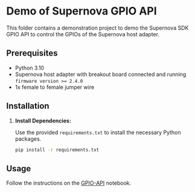 # Demo of Supernova GPIO API

This folder contains a demonstration project to demo the Supernova SDK GPIO API to control the GPIOs of the Supernova host adapter.

## Prerequisites

- Python 3.10
- Supernova host adapter with breakout board connected and running `firmware version >= 2.4.0`
- 1x female to female jumper wire

## Installation

1. **Install Dependencies:**

   Use the provided `requirements.txt` to install the necessary Python packages.

   ```bash
   pip install -r requirements.txt
   ```

## Usage

Follow the instructions on the [GPIO-API](GPIOs-API.ipynb) notebook.